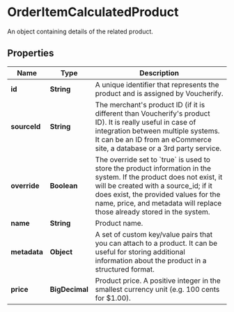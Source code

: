 

# OrderItemCalculatedProduct

An object containing details of the related product.

## Properties

| Name | Type | Description |
|------------ | ------------- | ------------- |
|**id** | **String** | A unique identifier that represents the product and is assigned by Voucherify. |
|**sourceId** | **String** | The merchant&#39;s product ID (if it is different than Voucherify&#39;s product ID). It is really useful in case of integration between multiple systems. It can be an ID from an eCommerce site, a database or a 3rd party service. |
|**override** | **Boolean** | The override set to &#x60;true&#x60; is used to store the product information in the system. If the product does not exist, it will be created with a source_id; if it does exist, the provided values for the name, price, and metadata will replace those already stored in the system. |
|**name** | **String** | Product name. |
|**metadata** | **Object** | A set of custom key/value pairs that you can attach to a product. It can be useful for storing additional information about the product in a structured format. |
|**price** | **BigDecimal** | Product price. A positive integer in the smallest currency unit (e.g. 100 cents for $1.00). |



